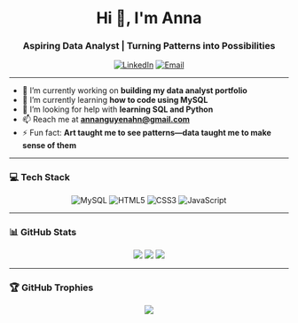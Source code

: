 <h1 align="center">Hi 👋, I'm Anna</h1>
<h3 align="center">Aspiring Data Analyst | Turning Patterns into Possibilities</h3>

<div align="center">

[![LinkedIn](https://img.shields.io/badge/LinkedIn-%230077B5.svg?style=for-the-badge&logo=linkedin&logoColor=white)](https://www.linkedin.com/in/anna-nguyen-h0802/)
[![Email](https://img.shields.io/badge/Email-D14836.svg?style=for-the-badge&logo=gmail&logoColor=white)](mailto:annanguyenahn@gmail.com)

</div>


---

- 🔭 I’m currently working on **building my data analyst portfolio**
- 🌱 I’m currently learning **how to code using MySQL**
- 🤝 I’m looking for help with **learning SQL and Python**
- 📫 Reach me at **annanguyenahn@gmail.com**
- ⚡ Fun fact: **Art taught me to see patterns—data taught me to make sense of them**

---

### 💻 Tech Stack
<p align="center">
  <img src="https://img.shields.io/badge/MySQL-4479A1?style=flat-square&logo=mysql&logoColor=white" alt="MySQL" />
  <img src="https://img.shields.io/badge/HTML5-E34F26?style=flat-square&logo=html5&logoColor=white" alt="HTML5" />
  <img src="https://img.shields.io/badge/CSS3-1572B6?style=flat-square&logo=css3&logoColor=white" alt="CSS3" />
  <img src="https://img.shields.io/badge/JavaScript-F7DF1E?style=flat-square&logo=javascript&logoColor=black" alt="JavaScript" />
</p>

---

### 📊 GitHub Stats
<p align="center">
  <img src="https://github-readme-stats.vercel.app/api?username=sxnbx&theme=catppuccin_mocha&hide_border=false&include_all_commits=false&count_private=false" />
  <img src="https://github-readme-streak-stats.herokuapp.com/?user=sxnbx&theme=catppuccin_mocha&hide_border=false" />
  <img src="https://github-readme-stats.vercel.app/api/top-langs/?username=sxnbx&theme=catppuccin_mocha&hide_border=false&layout=compact" />
</p>

---

### 🏆 GitHub Trophies
<p align="center">
  <img src="https://github-profile-trophy.vercel.app/?username=sxnbx&theme=catppuccin_mocha&no-frame=false&no-bg=true&margin-w=4" />
</p>


